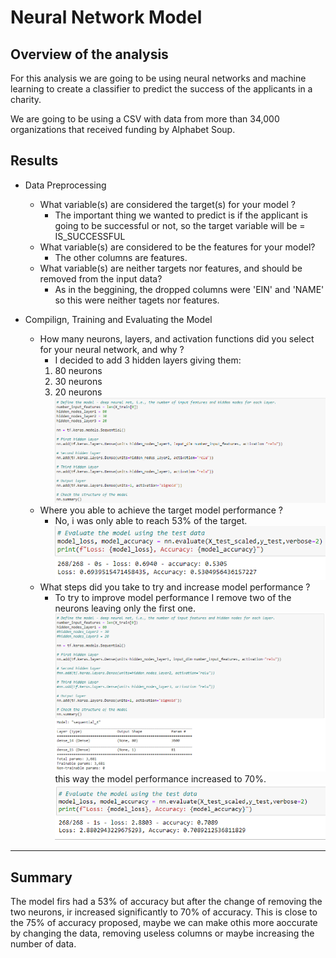 # Neural Network Model

## Overview of the analysis
For this analysis we are going to be using neural networks and machine learning to create a classifier to predict the success of the applicants in a charity. 

We are going to be using a CSV with data from more than 34,000 organizations that received funding by Alphabet Soup.


## Results
- Data Preprocessing
    - What variable(s) are considered the target(s) for your model ?
        - The important thing we wanted to predict is if the applicant is going to be successful or not, so the target variable will be = IS_SUCCESSFUL
    - What variable(s) are considered to be the features for your model?
        - The other columns are features.
    - What variable(s) are neither targets nor features, and should be removed from the input data?
        - As in the beggining, the dropped columns were 'EIN' and 'NAME' so this were neither tagets nor features.

- Compilign, Training and Evaluating the Model
    - How many neurons, layers, and activation functions did you select for your neural network, and why ?
        - I decided to add 3 hidden layers giving them:
        1. 80 neurons
        2. 30 neurons
        3. 20 neurons
        ![alt text](resources/imagen1.png)
    - Where you able to achieve the target model performance ?
        - No, i was only able to reach 53% of the target.
        ![alt text](resources/imagen2.png)
    - What steps did you take to try and increase model performance ?
        - To try to improve model performance I remove two of the neurons leaving only the first one.
        ![alt text](resources/imagen3.png)
        this way the model performance increased to 70%.
        ![alt text](resources/imagen4.png)

----------------
## Summary

The model firs had a 53% of accuracy but after the change of removing the two neurons, ir increased significantly to 70% of accuracy. This is close to the 75% of accuracy proposed, maybe we can make othis more aoccurate by changing the data, removing useless columns or maybe increasing the number of data.